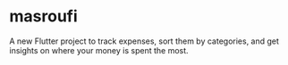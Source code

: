 # masroufi

A new Flutter project to track expenses, sort them by categories, and get insights on where your money is spent the most.
